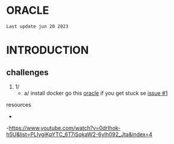# ORACLE
` Last update jun 20 2023 `
# INTRODUCTION

## challenges
1. 1/
   - a/ install docker go this <a href="https://container-registry.oracle.com">oracle</a> if you get stuck se <a href="https://github.com/qukiiignb/ORACLE/issues/1">issue #1</a>



























resources

-
-https://www.youtube.com/watch?v=0drIhok-h5U&list=PLIygiKpYTC_6T7iSqkaW2-6vlh092_Jta&index=4

